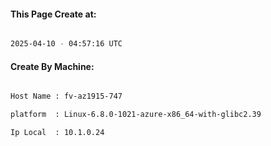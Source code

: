 
   
#### This Page Create at:

```bash

2025-04-10 - 04:57:16 UTC

```

#### Create By Machine:

```bash

Host Name : fv-az1915-747

platform  : Linux-6.8.0-1021-azure-x86_64-with-glibc2.39

Ip Local  : 10.1.0.24

```

